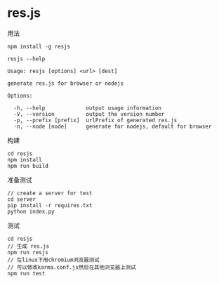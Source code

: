 # res.js

用法

    npm install -g resjs

    resjs --help

    Usage: resjs [options] <url> [dest]

    generate res.js for browser or nodejs

    Options:

      -h, --help             output usage information
      -V, --version          output the version number
      -p, --prefix [prefix]  urlPrefix of generated res.js
      -n, --node [node]      generate for nodejs, default for browser


构建

    cd resjs
    npm install
    npm run build

准备测试

    // create a server for test
    cd server
    pip install -r requires.txt
    python index.py

测试

    cd resjs
    // 生成 res.js
    npm run resjs
    // 在linux下用chromium浏览器测试
    // 可以修改karma.conf.js然后在其他浏览器上测试
    npm run test
